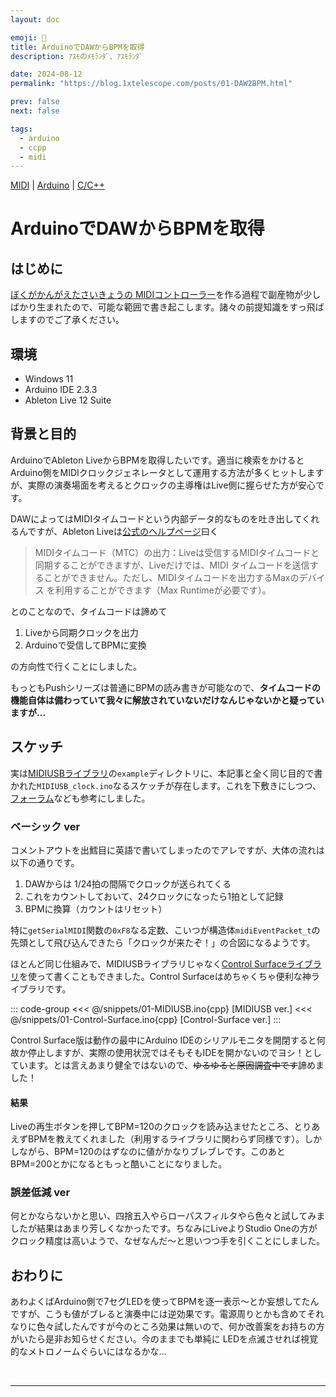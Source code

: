```yaml
---
layout: doc

emoji: 🎵
title: ArduinoでDAWからBPMを取得
description: ｱｽﾓのﾒﾓﾗﾝﾀﾞ、ｱｽﾓﾗﾝﾀﾞ

date: 2024-08-12
permalink: "https://blog.1xtelescope.com/posts/01-DAW2BPM.html"

prev: false
next: false

tags:
  - arduino
  - ccpp
  - midi
---
```


[MIDI](../tags/midi) | [Arduino](../tags/arduino) | [C/C++](../tags/ccpp)

# ArduinoでDAWからBPMを取得

## はじめに

[ぼくがかんがえたさいきょうの MIDIコントローラー](./02-HeartLand)を作る過程で副産物が少しばかり生まれたので、可能な範囲で書き起こします。諸々の前提知識をすっ飛ばしますのでご了承ください。

## 環境

- Windows 11
- Arduino IDE 2.3.3
- Ableton Live 12 Suite

## 背景と目的

ArduinoでAbleton LiveからBPMを取得したいです。適当に検索をかけるとArduino側をMIDIクロックジェネレータとして運用する方法が多くヒットしますが、実際の演奏場面を考えるとクロックの主導権はLive側に握らせた方が安心です。

DAWによってはMIDIタイムコードという内部データ的なものを吐き出してくれるんですが、Ableton Liveは[公式のヘルプページ](https://help.ableton.com/hc/ja/articles/209071149-MIDI%E3%81%A7Live%E3%82%92%E5%90%8C%E6%9C%9F%E3%81%99%E3%82%8B "MIDIでLiveを同期する")曰く

> MIDIタイムコード（MTC）の出力：Liveは受信するMIDIタイムコードと同期することができますが、Liveだけでは、MIDI タイムコードを送信することができません。ただし、MIDIタイムコードを出力するMaxのデバイス を利用することができます（Max Runtimeが必要です）。

とのことなので、タイムコードは諦めて

1. Liveから同期クロックを出力
2. Arduinoで受信してBPMに変換

の方向性で行くことにしました。

もっともPushシリーズは普通にBPMの読み書きが可能なので、**タイムコードの機能自体は備わっていて我々に解放されていないだけなんじゃないかと疑っていますが…**

## スケッチ

実は[MIDIUSBライブラリ](https://github.com/arduino-libraries/MIDIUSB.git "MIDIUSB Library for Arduino")の`example`ディレクトリに、本記事と全く同じ目的で書かれた`MIDIUSB_clock.ino`なるスケッチが存在します。これを下敷きにしつつ、[フォーラム](https://forum.arduino.cc/t/missing-midi-in-messages-with-midiusb-library-and-arduino-micro/453585 "Missing Midi In messages with MIDIUSB library and Arduino Micro")なども参考にしました。

### ベーシック ver

コメントアウトを出鱈目に英語で書いてしまったのでアレですが、大体の流れは以下の通りです。

1. DAWからは 1/24拍の間隔でクロックが送られてくる
2. これをカウントしておいて、24クロックになったら1拍として記録
3. BPMに換算（カウントはリセット）

特に`getSerialMIDI`関数の`0xF8`なる定数、こいつが構造体`midiEventPacket_t`の先頭として飛び込んできたら「クロックが来たぞ！」の合図になるようです。

ほとんど同じ仕組みで、MIDIUSBライブラリじゃなく[Control Surfaceライブラリ](https://github.com/tttapa/Control-Surface.git "Control Surface")を使って書くこともできました。Control Surfaceはめちゃくちゃ便利な神ライブラリです。

::: code-group
<<< @/snippets/01-MIDIUSB.ino{cpp} [MIDIUSB ver.]
<<< @/snippets/01-Control-Surface.ino{cpp} [Control-Surface ver.]
:::

Control Surface版は動作の最中にArduino IDEのシリアルモニタを開閉すると何故か停止しますが、実際の使用状況ではそもそもIDEを開かないのでヨシ！としています。とは言えあまり健全ではないので、~~ゆるゆると原因調査中です~~諦めました！

#### 結果

Liveの再生ボタンを押してBPM=120のクロックを読み込ませたところ、とりあえずBPMを教えてくれました（利用するライブラリに関わらず同様です）。しかしながら、BPM=120のはずなのに値がかなりブレブレです。このあと BPM=200とかになるともっと酷いことになりました。

<ImageGroup
  :sources="[
    '/images/2024/01-01.webp',
  ]"
  type="big"
/>

### 誤差低減 ver

何とかならないかと思い、四捨五入やらローパスフィルタやら色々と試してみましたが結果はあまり芳しくなかったです。ちなみにLiveよりStudio Oneの方がクロック精度は高いようで、なぜなんだ～と思いつつ手を引くことにしました。

<ImageGroup
  :sources="[
    '/images/2024/01-02.webp',
    '/images/2024/01-03.webp'
  ]"
  type="double"
  caption="← Ableton Live | Studio One →"
/>

## おわりに

あわよくばArduino側で7セグLEDを使ってBPMを逐一表示～とか妄想してたんですが、こうも値がブレると演奏中には逆効果です。電源周りとかも含めてそれなりに色々試したんですが今のところ効果は無いので、何か改善案をお持ちの方がいたら是非お知らせください。今のままでも単純に LEDを点滅させれば視覚的なメトロノームぐらいにはなるかな…

<br/>

---
